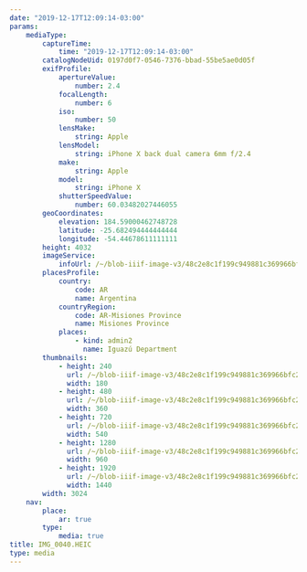 ```yaml
---
date: "2019-12-17T12:09:14-03:00"
params:
    mediaType:
        captureTime:
            time: "2019-12-17T12:09:14-03:00"
        catalogNodeUid: 0197d0f7-0546-7376-bbad-55be5ae0d05f
        exifProfile:
            apertureValue:
                number: 2.4
            focalLength:
                number: 6
            iso:
                number: 50
            lensMake:
                string: Apple
            lensModel:
                string: iPhone X back dual camera 6mm f/2.4
            make:
                string: Apple
            model:
                string: iPhone X
            shutterSpeedValue:
                number: 60.03482027446055
        geoCoordinates:
            elevation: 184.59000462748728
            latitude: -25.682494444444444
            longitude: -54.44678611111111
        height: 4032
        imageService:
            infoUrl: /~/blob-iiif-image-v3/48c2e8c1f199c949881c369966bfc28c25be39979069ccfffa19de5fcf846677/info.json
        placesProfile:
            country:
                code: AR
                name: Argentina
            countryRegion:
                code: AR-Misiones Province
                name: Misiones Province
            places:
                - kind: admin2
                  name: Iguazú Department
        thumbnails:
            - height: 240
              url: /~/blob-iiif-image-v3/48c2e8c1f199c949881c369966bfc28c25be39979069ccfffa19de5fcf846677/full/180%2C240/0/default.jpg
              width: 180
            - height: 480
              url: /~/blob-iiif-image-v3/48c2e8c1f199c949881c369966bfc28c25be39979069ccfffa19de5fcf846677/full/360%2C480/0/default.jpg
              width: 360
            - height: 720
              url: /~/blob-iiif-image-v3/48c2e8c1f199c949881c369966bfc28c25be39979069ccfffa19de5fcf846677/full/540%2C720/0/default.jpg
              width: 540
            - height: 1280
              url: /~/blob-iiif-image-v3/48c2e8c1f199c949881c369966bfc28c25be39979069ccfffa19de5fcf846677/full/960%2C1280/0/default.jpg
              width: 960
            - height: 1920
              url: /~/blob-iiif-image-v3/48c2e8c1f199c949881c369966bfc28c25be39979069ccfffa19de5fcf846677/full/1440%2C1920/0/default.jpg
              width: 1440
        width: 3024
    nav:
        place:
            ar: true
        type:
            media: true
title: IMG_0040.HEIC
type: media
---
```

